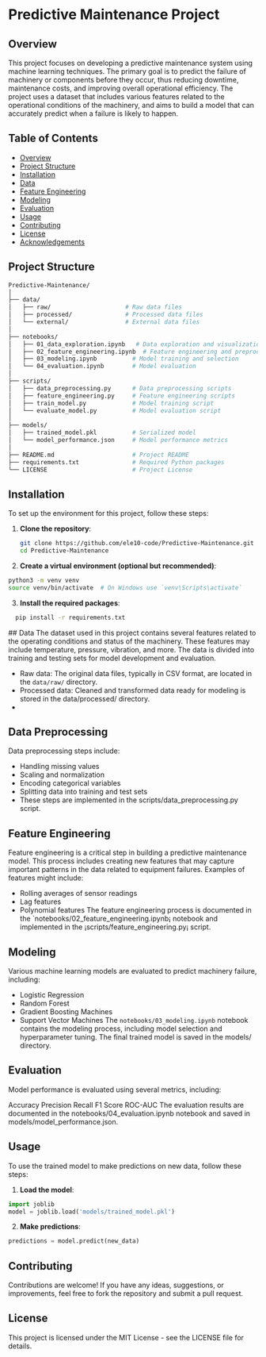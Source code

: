 # Predictive Maintenance Project

## Overview

This project focuses on developing a predictive maintenance system using machine learning techniques. The primary goal is to predict the failure of machinery or components before they occur, thus reducing downtime, maintenance costs, and improving overall operational efficiency. The project uses a dataset that includes various features related to the operational conditions of the machinery, and aims to build a model that can accurately predict when a failure is likely to happen.

## Table of Contents

- [Overview](#overview)
- [Project Structure](#project-structure)
- [Installation](#installation)
- [Data](#data)
- [Feature Engineering](#feature-engineering)
- [Modeling](#modeling)
- [Evaluation](#evaluation)
- [Usage](#usage)
- [Contributing](#contributing)
- [License](#license)
- [Acknowledgements](#acknowledgements)

## Project Structure

```bash
Predictive-Maintenance/
│
├── data/
│   ├── raw/                     # Raw data files
│   ├── processed/               # Processed data files
│   └── external/                # External data files
│
├── notebooks/
│   ├── 01_data_exploration.ipynb   # Data exploration and visualization
│   ├── 02_feature_engineering.ipynb  # Feature engineering and preprocessing
│   ├── 03_modeling.ipynb          # Model training and selection
│   └── 04_evaluation.ipynb        # Model evaluation
│
├── scripts/
│   ├── data_preprocessing.py      # Data preprocessing scripts
│   ├── feature_engineering.py     # Feature engineering scripts
│   ├── train_model.py             # Model training script
│   └── evaluate_model.py          # Model evaluation script
│
├── models/
│   ├── trained_model.pkl          # Serialized model
│   └── model_performance.json     # Model performance metrics
│
├── README.md                      # Project README
├── requirements.txt               # Required Python packages
└── LICENSE                        # Project License
```

## Installation

To set up the environment for this project, follow these steps:

1. **Clone the repository**:
   ```bash
   git clone https://github.com/ele10-code/Predictive-Maintenance.git
   cd Predictive-Maintenance
   ```
2. **Create a virtual environment (optional but recommended)**:

```bash
python3 -m venv venv
source venv/bin/activate  # On Windows use `venv\Scripts\activate`
```

3. **Install the required packages**:

```bash
  pip install -r requirements.txt
```

## Data
The dataset used in this project contains several features related to the operating conditions and status of the machinery. These features may include temperature, pressure, vibration, and more. The data is divided into training and testing sets for model development and evaluation.

- Raw data: The original data files, typically in CSV format, are located in the `data/raw/` directory.
- Processed data: Cleaned and transformed data ready for modeling is stored in the data/processed/ directory.
-

## Data Preprocessing

Data preprocessing steps include:

- Handling missing values
- Scaling and normalization
- Encoding categorical variables
- Splitting data into training and test sets
- These steps are implemented in the scripts/data_preprocessing.py script.

## Feature Engineering

Feature engineering is a critical step in building a predictive maintenance model. This process includes creating new features that may capture important patterns in the data related to equipment failures. Examples of features might include:

- Rolling averages of sensor readings
- Lag features
- Polynomial features
  The feature engineering process is documented in the `notebooks/02_feature_engineering.ipynb¡ notebook and implemented in the ¡scripts/feature_engineering.py¡ script.

## Modeling

Various machine learning models are evaluated to predict machinery failure, including:

- Logistic Regression
- Random Forest
- Gradient Boosting Machines
- Support Vector Machines
  The `notebooks/03_modeling.ipynb` notebook contains the modeling process, including model selection and hyperparameter tuning. The final trained model is saved in the models/ directory.

## Evaluation

Model performance is evaluated using several metrics, including:

Accuracy
Precision
Recall
F1 Score
ROC-AUC
The evaluation results are documented in the notebooks/04_evaluation.ipynb notebook and saved in models/model_performance.json.

## Usage

To use the trained model to make predictions on new data, follow these steps:

1. **Load the model**:

```python
import joblib
model = joblib.load('models/trained_model.pkl')
```

2. **Make predictions**:

```python
predictions = model.predict(new_data)
```

## Contributing

Contributions are welcome! If you have any ideas, suggestions, or improvements, feel free to fork the repository and submit a pull request.

## License

This project is licensed under the MIT License - see the LICENSE file for details.
